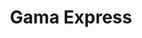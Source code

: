 ---
title: "Gama Express"
url: /caracas/gama-express-3a-av-de-los-palos-grandes/
shop: Supermarkt
---